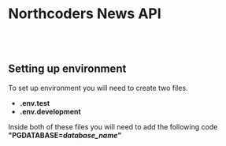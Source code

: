 # Northcoders News API
<br />
<br />

## Setting up environment
To set up environment you will need to create two files.
 - **.env.test**
 - **.env.development**

Inside both of these files you will need to add the following code **"PGDATABASE=*database_name*"**

